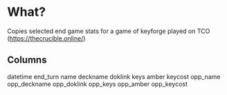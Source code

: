 # What?

Copies selected end game stats for a game of keyforge played on TCO (https://thecrucible.online/)

## Columns

datetime	end_turn	name	deckname	doklink	keys	amber	keycost	opp_name	opp_deckname	opp_doklink	opp_keys	opp_amber	opp_keycost
